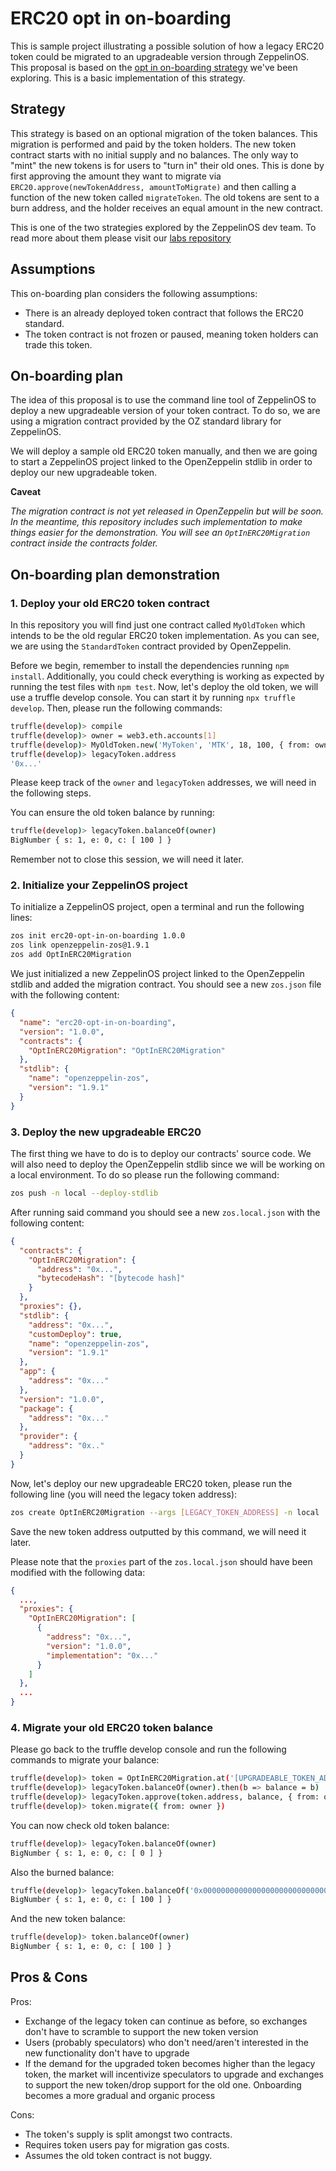 # ERC20 opt in on-boarding

This is sample project illustrating a possible solution of how a legacy ERC20 token could be migrated to an 
upgradeable version through ZeppelinOS. This proposal is based on the [opt in on-boarding strategy](https://github.com/zeppelinos/labs/tree/master/migrating_legacy_token_opt_in)
we've been exploring. This is a basic implementation of this strategy.  
 
## Strategy

This strategy is based on an optional migration of the token balances. This migration is performed and paid by the 
token holders. The new token contract starts with no initial supply and no balances. The only way to "mint" the new 
tokens is for users to "turn in" their old ones. This is done by first approving the amount they want to migrate via 
`ERC20.approve(newTokenAddress, amountToMigrate)` and then calling a function of the new token called `migrateToken`. 
The old tokens are sent to a burn address, and the holder receives an equal amount in the new contract.


This is one of the two strategies explored by the ZeppelinOS dev team. To read more about them please visit our [labs 
repository](https://github.com/zeppelinos/labs)

## Assumptions

This on-boarding plan considers the following assumptions:
- There is an already deployed token contract that follows the ERC20 standard.
- The token contract is not frozen or paused, meaning token holders can trade this token.

## On-boarding plan

The idea of this proposal is to use the command line tool of ZeppelinOS to deploy a new upgradeable version of your 
token contract. To do so, we are using a migration contract provided by the OZ standard library for ZeppelinOS.  

We will deploy a sample old ERC20 token manually, and then we are going to start a ZeppelinOS project linked to the 
OpenZeppelin stdlib in order to deploy our new upgradeable token.   

**Caveat**

*The migration contract is not yet released in OpenZeppelin but will be soon. In the meantime, this repository includes 
such implementation to make things easier for the demonstration. You will see an `OptInERC20Migration` contract inside 
the contracts folder.*

## On-boarding plan demonstration

### 1. Deploy your old ERC20 token contract

In this repository you will find just one contract called `MyOldToken` which intends to be the old regular ERC20 
token implementation. As you can see, we are using the `StandardToken` contract provided by OpenZeppelin. 

Before we begin, remember to install the dependencies running `npm install`. Additionally, you could check everything is 
working as expected by running the test files with `npm test`. Now, let's deploy the old token, we will use a truffle 
develop console. You can start it by running `npx truffle develop`. Then, please run the following commands:

```sh
truffle(develop)> compile
truffle(develop)> owner = web3.eth.accounts[1]
truffle(develop)> MyOldToken.new('MyToken', 'MTK', 18, 100, { from: owner }).then(i => legacyToken = i)
truffle(develop)> legacyToken.address
'0x...'
```

Please keep track of the `owner` and `legacyToken` addresses, we will need in the following steps.

You can ensure the old token balance by running:
```sh
truffle(develop)> legacyToken.balanceOf(owner)
BigNumber { s: 1, e: 0, c: [ 100 ] }
```

Remember not to close this session, we will need it later.

### 2. Initialize your ZeppelinOS project

To initialize a ZeppelinOS project, open a terminal and run the following lines:

```sh
zos init erc20-opt-in-on-boarding 1.0.0
zos link openzeppelin-zos@1.9.1
zos add OptInERC20Migration
```

We just initialized a new ZeppelinOS project linked to the OpenZeppelin stdlib and added the migration contract.
You should see a new `zos.json` file with the following content:

```json
{
  "name": "erc20-opt-in-on-boarding",
  "version": "1.0.0",
  "contracts": {
    "OptInERC20Migration": "OptInERC20Migration"
  },
  "stdlib": {
    "name": "openzeppelin-zos",
    "version": "1.9.1"
  }
}
``` 

### 3. Deploy the new upgradeable ERC20

The first thing we have to do is to deploy our contracts' source code. We will also need to deploy the OpenZeppelin 
stdlib since we will be working on a local environment. To do so please run the following command:
```sh
zos push -n local --deploy-stdlib
```

After running said command you should see a new `zos.local.json` with the following content:
```json
{
  "contracts": {
    "OptInERC20Migration": {
      "address": "0x...",
      "bytecodeHash": "[bytecode hash]"
    }
  },
  "proxies": {},
  "stdlib": {
    "address": "0x...",
    "customDeploy": true,
    "name": "openzeppelin-zos",
    "version": "1.9.1"
  },
  "app": {
    "address": "0x..."
  },
  "version": "1.0.0",
  "package": {
    "address": "0x..."
  },
  "provider": {
    "address": "0x.."
  }
}
```

Now, let's deploy our new upgradeable ERC20 token, please run the following line (you will need the legacy token address): 
```sh
zos create OptInERC20Migration --args [LEGACY_TOKEN_ADDRESS] -n local
```

Save the new token address outputted by this command, we will need it later.

Please note that the `proxies` part of the `zos.local.json` should have been modified with the following data:
```json
{
  ...,
  "proxies": {
    "OptInERC20Migration": [
      {
        "address": "0x...",
        "version": "1.0.0",
        "implementation": "0x..."
      }
    ]
  },
  ...
}
```

### 4. Migrate your old ERC20 token balance 

Please go back to the truffle develop console and run the following commands to migrate your balance:  

```sh
truffle(develop)> token = OptInERC20Migration.at('[UPGRADEABLE_TOKEN_ADDRESS]')
truffle(develop)> legacyToken.balanceOf(owner).then(b => balance = b)
truffle(develop)> legacyToken.approve(token.address, balance, { from: owner })
truffle(develop)> token.migrate({ from: owner })
```

You can now check old token balance:
```sh
truffle(develop)> legacyToken.balanceOf(owner)
BigNumber { s: 1, e: 0, c: [ 0 ] }
```

Also the burned balance:

```sh
truffle(develop)> legacyToken.balanceOf('0x000000000000000000000000000000000000dead')
BigNumber { s: 1, e: 0, c: [ 100 ] }
```

And the new token balance:

```sh
truffle(develop)> token.balanceOf(owner)
BigNumber { s: 1, e: 0, c: [ 100 ] }
```


## Pros & Cons

Pros:
- Exchange of the legacy token can continue as before, so exchanges don't have to scramble to support the new token version
- Users (probably speculators) who don't need/aren't interested in the new functionality don't have to upgrade
- If the demand for the upgraded token becomes higher than the legacy token, the market will incentivize speculators to upgrade and exchanges to support the new token/drop support for the old one. Onboarding becomes a more gradual and organic process

Cons:
- The token's supply is split amongst two contracts.
- Requires token users pay for migration gas costs.
- Assumes the old token contract is not buggy.
